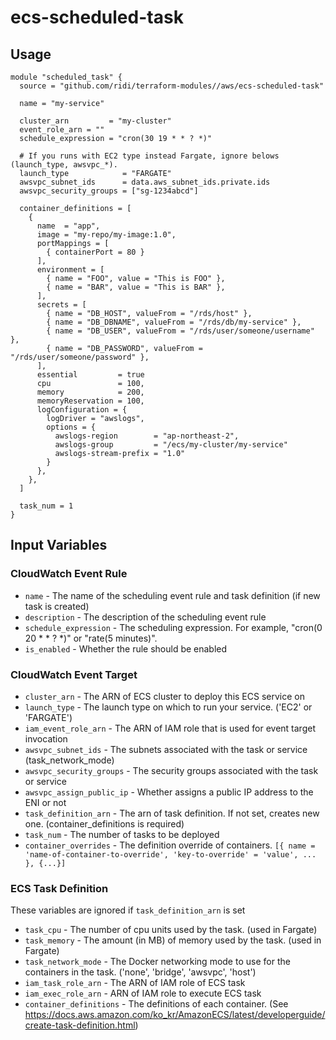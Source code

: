 # ecs-scheduled-task

## Usage
```hcl
module "scheduled_task" {
  source = "github.com/ridi/terraform-modules//aws/ecs-scheduled-task"
  
  name = "my-service"
  
  cluster_arn         = "my-cluster"
  event_role_arn = ""
  schedule_expression = "cron(30 19 * * ? *)"

  # If you runs with EC2 type instead Fargate, ignore belows (launch_type, awsvpc_*).
  launch_type            = "FARGATE"
  awsvpc_subnet_ids      = data.aws_subnet_ids.private.ids
  awsvpc_security_groups = ["sg-1234abcd"]
  
  container_definitions = [
    {
      name  = "app",
      image = "my-repo/my-image:1.0",
      portMappings = [
        { containerPort = 80 }
      ],
      environment = [
        { name = "FOO", value = "This is FOO" },
        { name = "BAR", value = "This is BAR" },
      ],
      secrets = [
        { name = "DB_HOST", valueFrom = "/rds/host" },
        { name = "DB_DBNAME", valueFrom = "/rds/db/my-service" },
        { name = "DB_USER", valueFrom = "/rds/user/someone/username" },
        { name = "DB_PASSWORD", valueFrom = "/rds/user/someone/password" },
      ],
      essential         = true
      cpu               = 100,
      memory            = 200,
      memoryReservation = 100,
      logConfiguration = {
        logDriver = "awslogs",
        options = {
          awslogs-region        = "ap-northeast-2",
          awslogs-group         = "/ecs/my-cluster/my-service"
          awslogs-stream-prefix = "1.0"
        }
      },
    },
  ]
    
  task_num = 1
}
```

## Input Variables

### CloudWatch Event Rule
- `name` - The name of the scheduling event rule and task definition (if new task is created)
- `description` - The description of the scheduling event rule
- `schedule_expression` - The scheduling expression. For example, "cron(0 20 * * ? *)" or "rate(5 minutes)".
- `is_enabled` - Whether the rule should be enabled

### CloudWatch Event Target
- `cluster_arn` - The ARN of ECS cluster to deploy this ECS service on
- `launch_type` - The launch type on which to run your service. ('EC2' or 'FARGATE')
- `iam_event_role_arn` - The ARN of IAM role that is used for event target invocation
- `awsvpc_subnet_ids` - The subnets associated with the task or service (task_network_mode)
- `awsvpc_security_groups` - The security groups associated with the task or service
- `awsvpc_assign_public_ip` - Whether assigns a public IP address to the ENI or not
- `task_definition_arn` - The arn of task definition. If not set, creates new one. (container_definitions is required)
- `task_num` - The number of tasks to be deployed
- `container_overrides` - The definition override of containers. `[{ name = 'name-of-container-to-override', 'key-to-override' = 'value', ... }, {...}]`

### ECS Task Definition
These variables are ignored if `task_definition_arn` is set
- `task_cpu` - The number of cpu units used by the task. (used in Fargate)
- `task_memory` - The amount (in MB) of memory used by the task. (used in Fargate)
- `task_network_mode` - The Docker networking mode to use for the containers in the task. ('none', 'bridge', 'awsvpc', 'host')
- `iam_task_role_arn` - The ARN of IAM role of ECS task
- `iam_exec_role_arn` - ARN of IAM role to execute ECS task
- `container_definitions` - The definitions of each container. (See https://docs.aws.amazon.com/ko_kr/AmazonECS/latest/developerguide/create-task-definition.html)
